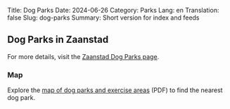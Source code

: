 Title: Dog Parks
Date: 2024-06-26
Category: Parks
Lang: en
Translation: false
Slug: dog-parks
Summary: Short version for index and feeds

## Dog Parks in Zaanstad

For more details, visit the [Zaanstad Dog Parks page](https://buitengewoon.zaanstad.nl/groen/honden).

### Map

Explore the [map of dog parks and exercise areas](https://buitengewoon.zaanstad.nl/system/attachments/files/000/016/822/original/Bijlage_22_Concept_nieuwe_kaart_hondenverbodsgebieden_en_uitrenplaatsen_2023.pdf) (PDF) to find the nearest dog park.


